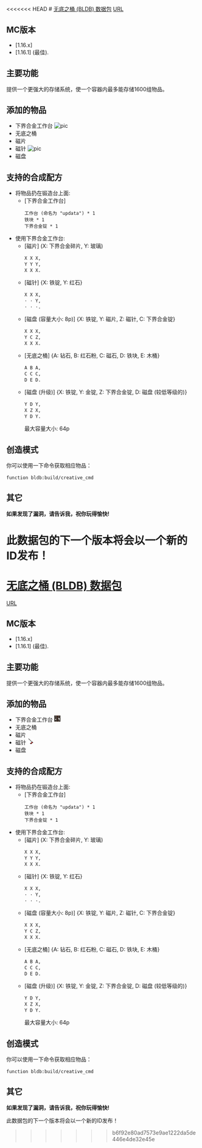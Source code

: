 <<<<<<< HEAD
﻿# [无底之桶 (BLDB) 数据包](https://codeload.github.com/Dinosaur-MC/Bottomless-Disk-Barrel/zip/master)
[URL](https://space.bilibili.com/85607675)

## MC版本
+ [1.16.x]
+ [1.16.1] (最佳).

## 主要功能
提供一个更强大的存储系统，使一个容器内最多能存储1600组物品。

## 添加的物品
+ 下界合金工作台 ![pic](https://github.com/Dinosaur-MC/Bottomless-Disk-Barrel/blob/master/BLDB-v2.0-Textures/assets/bldb/textures/block/netherite_crafting_table_front.png)
+ 无底之桶
+ 磁片
+ 磁针 ![pic](https://github.com/Dinosaur-MC/Bottomless-Disk-Barrel/blob/master/BLDB-v2.0-Textures/assets/bldb/textures/item/magnetic_needle.png)
+ 磁盘

## 支持的合成配方

+ 将物品扔在锻造台上面: 
  + [下界合金工作台]
    ```
    工作台 (命名为 "updata") * 1
    铁块 * 1
    下界合金锭 * 1
    ```
+ 使用下界合金工作台: 
  + [磁片] (X: 下界合金碎片, Y: 玻璃)
    ```
    X X X,
    Y Y Y,
    X X X.
    ```
  + [磁针] {X: 铁锭, Y: 红石}
    ```
    X X X,
    · · Y,
    · · ·.
    ```
  + [磁盘 (容量大小: 8p)] {X: 铁锭, Y: 磁片, Z: 磁针, C: 下界合金锭}
    ```
    X X X,
    Y C Z,
    X X X.
    ```
  + [无底之桶] {A: 钻石, B: 红石粉, C: 磁石, D: 铁块, E: 木桶}
    ```
    A B A,
    C C C,
    D E D.
    ```
  + [磁盘 (升级)] {X: 铁锭, Y: 金锭, Z: 下界合金锭, D: 磁盘 (较低等级的)}
    ```
    Y D Y,
    X Z X,
    Y D Y.
    ```
    最大容量大小: 64p

## 创造模式
你可以使用一下命令获取相应物品：
```
function bldb:build/creative_cmd
```
 
## 其它
**如果发现了漏洞，请告诉我，祝你玩得愉快!**

此数据包的下一个版本将会以一个新的ID发布！
=======
# [无底之桶 (BLDB) 数据包](https://codeload.github.com/Dinosaur-MC/Bottomless-Disk-Barrel/zip/master)
[URL](https://space.bilibili.com/85607675)

## MC版本
+ [1.16.x]
+ [1.16.1] (最佳).

## 主要功能
提供一个更强大的存储系统，使一个容器内最多能存储1600组物品。

## 添加的物品
+ 下界合金工作台 ![pic](https://github.com/Dinosaur-MC/Bottomless-Disk-Barrel/blob/master/Bottomless%20Disk%20Barrel%20-%20Resourcepack/assets/bldb/textures/block/netherite_crafting_table_front.png)
+ 无底之桶
+ 磁片
+ 磁针 ![pic](https://github.com/Dinosaur-MC/Bottomless-Disk-Barrel/blob/master/Bottomless%20Disk%20Barrel%20-%20Resourcepack/assets/bldb/textures/item/magnetic_needle.png)
+ 磁盘

## 支持的合成配方

+ 将物品扔在锻造台上面: 
  + [下界合金工作台]
    ```
    工作台 (命名为 "updata") * 1
    铁块 * 1
    下界合金锭 * 1
    ```
+ 使用下界合金工作台: 
  + [磁片] (X: 下界合金碎片, Y: 玻璃)
    ```
    X X X,
    Y Y Y,
    X X X.
    ```
  + [磁针] {X: 铁锭, Y: 红石}
    ```
    X X X,
    · · Y,
    · · ·.
    ```
  + [磁盘 (容量大小: 8p)] {X: 铁锭, Y: 磁片, Z: 磁针, C: 下界合金锭}
    ```
    X X X,
    Y C Z,
    X X X.
    ```
  + [无底之桶] {A: 钻石, B: 红石粉, C: 磁石, D: 铁块, E: 木桶}
    ```
    A B A,
    C C C,
    D E D.
    ```
  + [磁盘 (升级)] {X: 铁锭, Y: 金锭, Z: 下界合金锭, D: 磁盘 (较低等级的)}
    ```
    Y D Y,
    X Z X,
    Y D Y.
    ```
    最大容量大小: 64p

## 创造模式
你可以使用一下命令获取相应物品：
```
function bldb:build/creative_cmd
```
 
## 其它
**如果发现了漏洞，请告诉我，祝你玩得愉快!**

此数据包的下一个版本将会以一个新的ID发布！
>>>>>>> b6f92e80ad7573e9ae1222da5de446e4de32e45e
